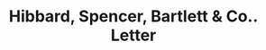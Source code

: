 ---
doi: 10.7916/D8F77QKF
date_other: '1889'
date_other_textual: '1889'
form: correspondence
genre:
- Letters (correspondence)
name:
- Hibbard, Spencer, Bartlett & Co.
object_in_context_url: https://biggert.cul.columbia.edu/items/view/ave_biggert_00202
subject_hierarchical_geographic:
- Chicago, Illinois, United States
subject_name:
- Hibbard, Spencer, Bartlett & Co.
title: Hibbard, Spencer, Bartlett & Co.. Letter
sort_title: Hibbard, Spencer, Bartlett & Co.. Letter
call_number: ave_biggert_00202
coordinates:
- 41.83694444444445,-87.68472222222222
pid: ave_biggert_00202
identifiers: ave_biggert_00202
thumbnail: https://derivativo-2.library.columbia.edu/iiif/2/ldpd:345191/full/!256,256/0/native.jpg
permalink: /biggert/ave_biggert_00202/
layout: iiif-image-page
---